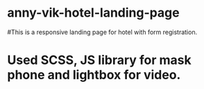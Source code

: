 # anny-vik-hotel-landing-page
#This is a responsive landing page for hotel with form registration.
# Used SCSS, JS library for mask phone and lightbox for video.
